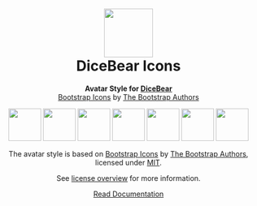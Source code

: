 <h1 align="center"><img src="https://www.dicebear.com/logo-readme.svg" width="96" /> <br />DiceBear Icons</h1>
<p align="center">
  <strong>Avatar Style for <a href="https://www.dicebear.com/">DiceBear</a></strong><br />
  <a href="https://github.com/twbs/icons">Bootstrap Icons</a> by <a href="https://getbootstrap.com/">The Bootstrap Authors</a>
</p>

<p align="center">
  <img src="https://api.dicebear.com/6.x/icons/svg?seed=Mimi" width="64" />
  <img src="https://api.dicebear.com/6.x/icons/svg?seed=Sasha" width="64" />
  <img src="https://api.dicebear.com/6.x/icons/svg?seed=Lilly" width="64" />
  <img src="https://api.dicebear.com/6.x/icons/svg?seed=Tigger" width="64" />
  <img src="https://api.dicebear.com/6.x/icons/svg?seed=Bella" width="64" />
  <img src="https://api.dicebear.com/6.x/icons/svg?seed=Zoe" width="64" />
  <img src="https://api.dicebear.com/6.x/icons/svg?seed=Kitty" width="64" />
</p>

<p align="center">
  The avatar style is based on <a href="https://github.com/twbs/icons">Bootstrap Icons</a> by
  <a href="https://getbootstrap.com/">The Bootstrap Authors</a>, licensed under
  <a href="https://github.com/twbs/icons/blob/main/LICENSE">MIT</a>.
</p>
<p align="center">
  See <a href="https://www.dicebear.com/licenses">license overview</a> for more information.
</p>

<p align="center">
  <a href="https://www.dicebear.com/styles/icons">
    Read Documentation
  </a>
</p>
